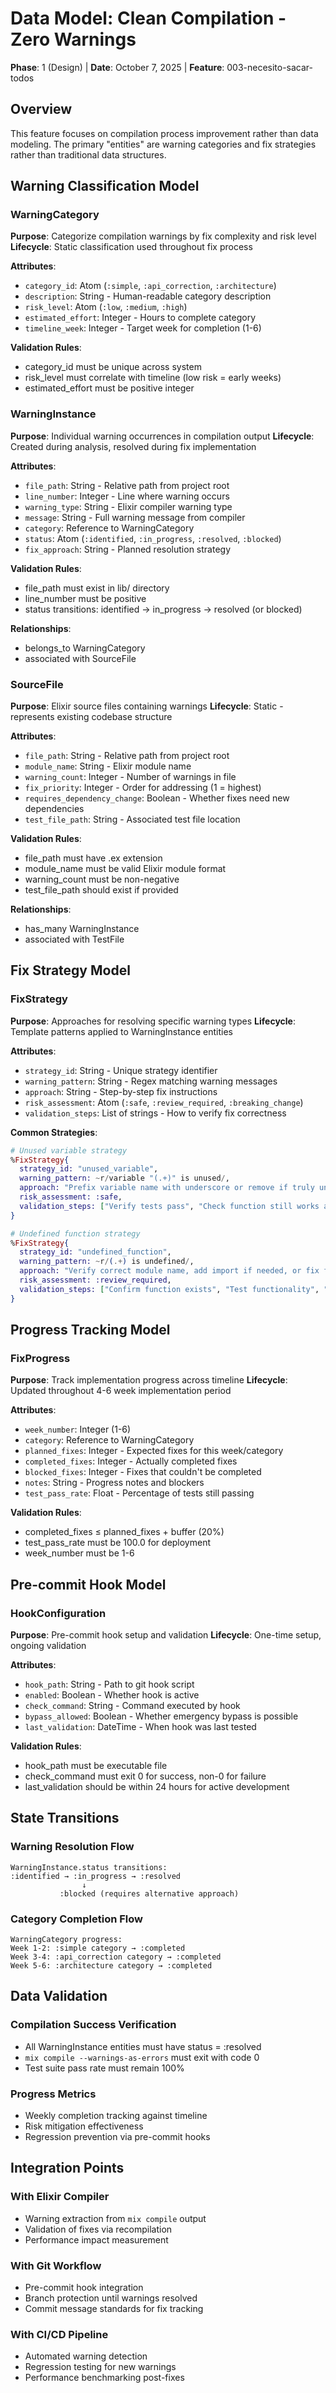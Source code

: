 # Data Model: Clean Compilation - Zero Warnings

**Phase**: 1 (Design) | **Date**: October 7, 2025 | **Feature**: 003-necesito-sacar-todos

## Overview

This feature focuses on compilation process improvement rather than data modeling. The primary "entities" are warning categories and fix strategies rather than traditional data structures.

## Warning Classification Model

### WarningCategory
**Purpose**: Categorize compilation warnings by fix complexity and risk level
**Lifecycle**: Static classification used throughout fix process

**Attributes**:
- `category_id`: Atom (`:simple`, `:api_correction`, `:architecture`)
- `description`: String - Human-readable category description
- `risk_level`: Atom (`:low`, `:medium`, `:high`)
- `estimated_effort`: Integer - Hours to complete category
- `timeline_week`: Integer - Target week for completion (1-6)

**Validation Rules**:
- category_id must be unique across system
- risk_level must correlate with timeline (low risk = early weeks)
- estimated_effort must be positive integer

### WarningInstance
**Purpose**: Individual warning occurrences in compilation output
**Lifecycle**: Created during analysis, resolved during fix implementation

**Attributes**:
- `file_path`: String - Relative path from project root
- `line_number`: Integer - Line where warning occurs
- `warning_type`: String - Elixir compiler warning type
- `message`: String - Full warning message from compiler
- `category`: Reference to WarningCategory
- `status`: Atom (`:identified`, `:in_progress`, `:resolved`, `:blocked`)
- `fix_approach`: String - Planned resolution strategy

**Validation Rules**:
- file_path must exist in lib/ directory
- line_number must be positive
- status transitions: identified → in_progress → resolved (or blocked)

**Relationships**:
- belongs_to WarningCategory
- associated with SourceFile

### SourceFile
**Purpose**: Elixir source files containing warnings
**Lifecycle**: Static - represents existing codebase structure

**Attributes**:
- `file_path`: String - Relative path from project root
- `module_name`: String - Elixir module name
- `warning_count`: Integer - Number of warnings in file
- `fix_priority`: Integer - Order for addressing (1 = highest)
- `requires_dependency_change`: Boolean - Whether fixes need new dependencies
- `test_file_path`: String - Associated test file location

**Validation Rules**:
- file_path must have .ex extension
- module_name must be valid Elixir module format
- warning_count must be non-negative
- test_file_path should exist if provided

**Relationships**:
- has_many WarningInstance
- associated with TestFile

## Fix Strategy Model

### FixStrategy
**Purpose**: Approaches for resolving specific warning types
**Lifecycle**: Template patterns applied to WarningInstance entities

**Attributes**:
- `strategy_id`: String - Unique strategy identifier
- `warning_pattern`: String - Regex matching warning messages
- `approach`: String - Step-by-step fix instructions
- `risk_assessment`: Atom (`:safe`, `:review_required`, `:breaking_change`)
- `validation_steps`: List of strings - How to verify fix correctness

**Common Strategies**:
```elixir
# Unused variable strategy
%FixStrategy{
  strategy_id: "unused_variable",
  warning_pattern: ~r/variable "(.+)" is unused/,
  approach: "Prefix variable name with underscore or remove if truly unused",
  risk_assessment: :safe,
  validation_steps: ["Verify tests pass", "Check function still works as expected"]
}

# Undefined function strategy
%FixStrategy{
  strategy_id: "undefined_function",
  warning_pattern: ~r/(.+) is undefined/,
  approach: "Verify correct module name, add import if needed, or fix function name",
  risk_assessment: :review_required,
  validation_steps: ["Confirm function exists", "Test functionality", "Check all callers"]
}
```

## Progress Tracking Model

### FixProgress
**Purpose**: Track implementation progress across timeline
**Lifecycle**: Updated throughout 4-6 week implementation period

**Attributes**:
- `week_number`: Integer (1-6)
- `category`: Reference to WarningCategory
- `planned_fixes`: Integer - Expected fixes for this week/category
- `completed_fixes`: Integer - Actually completed fixes
- `blocked_fixes`: Integer - Fixes that couldn't be completed
- `notes`: String - Progress notes and blockers
- `test_pass_rate`: Float - Percentage of tests still passing

**Validation Rules**:
- completed_fixes ≤ planned_fixes + buffer (20%)
- test_pass_rate must be 100.0 for deployment
- week_number must be 1-6

## Pre-commit Hook Model

### HookConfiguration
**Purpose**: Pre-commit hook setup and validation
**Lifecycle**: One-time setup, ongoing validation

**Attributes**:
- `hook_path`: String - Path to git hook script
- `enabled`: Boolean - Whether hook is active
- `check_command`: String - Command executed by hook
- `bypass_allowed`: Boolean - Whether emergency bypass is possible
- `last_validation`: DateTime - When hook was last tested

**Validation Rules**:
- hook_path must be executable file
- check_command must exit 0 for success, non-0 for failure
- last_validation should be within 24 hours for active development

## State Transitions

### Warning Resolution Flow
```
WarningInstance.status transitions:
:identified → :in_progress → :resolved
                ↓
           :blocked (requires alternative approach)
```

### Category Completion Flow
```
WarningCategory progress:
Week 1-2: :simple category → :completed
Week 3-4: :api_correction category → :completed
Week 5-6: :architecture category → :completed
```

## Data Validation

### Compilation Success Verification
- All WarningInstance entities must have status = :resolved
- `mix compile --warnings-as-errors` must exit with code 0
- Test suite pass rate must remain 100%

### Progress Metrics
- Weekly completion tracking against timeline
- Risk mitigation effectiveness
- Regression prevention via pre-commit hooks

## Integration Points

### With Elixir Compiler
- Warning extraction from `mix compile` output
- Validation of fixes via recompilation
- Performance impact measurement

### With Git Workflow
- Pre-commit hook integration
- Branch protection until warnings resolved
- Commit message standards for fix tracking

### With CI/CD Pipeline
- Automated warning detection
- Regression testing for new warnings
- Performance benchmarking post-fixes